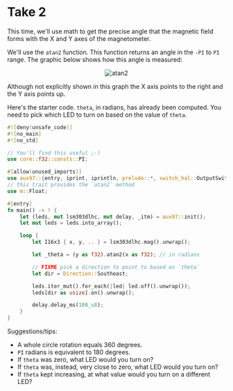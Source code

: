 # Take 2

This time, we'll use math to get the precise angle that the magnetic field forms with the X and Y
axes of the magnetometer.

We'll use the `atan2` function. This function returns an angle in the `-PI` to `PI` range. The
graphic below shows how this angle is measured:

<p align="center">
<img class="white_bg" title="atan2" src="https://upload.wikimedia.org/wikipedia/commons/0/03/Atan2_60.svg">
</p>

Although not explicitly shown in this graph the X axis points to the right and the Y axis points up.

Here's the starter code. `theta`, in radians, has already been computed. You need to pick which LED
to turn on based on the value of `theta`.

``` rust
#![deny(unsafe_code)]
#![no_main]
#![no_std]

// You'll find this useful ;-)
use core::f32::consts::PI;

#[allow(unused_imports)]
use aux97::{entry, iprint, iprintln, prelude::*, switch_hal::OutputSwitch, Direction, I16x3};
// this trait provides the `atan2` method
use m::Float;

#[entry]
fn main() -> ! {
    let (leds, mut lsm303dlhc, mut delay, _itm) = aux97::init();
    let mut leds = leds.into_array();

    loop {
        let I16x3 { x, y, .. } = lsm303dlhc.mag().unwrap();

        let _theta = (y as f32).atan2(x as f32); // in radians

        // FIXME pick a direction to point to based on `theta`
        let dir = Direction::Southeast;

        leds.iter_mut().for_each(|led| led.off().unwrap());
        leds[dir as usize].on().unwrap();

        delay.delay_ms(100_u8);
    }
}
```

Suggestions/tips:

- A whole circle rotation equals 360 degrees.
- `PI` radians is equivalent to 180 degrees.
- If `theta` was zero, what LED would you turn on?
- If `theta` was, instead, very close to zero, what LED would you turn on?
- If `theta` kept increasing, at what value would you turn on a different LED?
